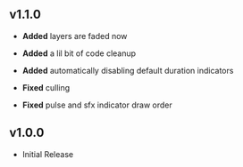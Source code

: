 ## v1.1.0
- **Added** layers are faded now
- **Added** a lil bit of code cleanup
- **Added** automatically disabling default duration indicators

- **Fixed** culling
- **Fixed** pulse and sfx indicator draw order

## v1.0.0
- Initial Release